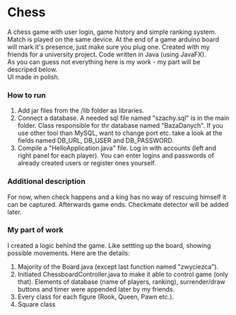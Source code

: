 # Chess
A chess game with user login, game history and simple ranking system. Match is played on the same device. At the end of a game arduino board will mark it's presence, just make sure you plug one. Created with my friends for a university project. Code written in Java (using JavaFX).  
As you can guess not everything here is my work - my part will be descriped below.  
UI made in polish.

### How to run
1. Add jar files from the /lib folder as libraries.
2. Connect a database. A needed sql file named "szachy.sql" is in the main folder. Class responsible for thr database named "BazaDanych". If you use other tool than MySQL, want to change port etc. take a look at the fields named DB_URL, DB_USER and DB_PASSWORD.
3. Compile a "HelloApplication.java" file. Log in with accounts (left and right panel for each player). You can enter logins and passwords of already created users or register ones yourself. 

### Additional description
For now, when check happens and a king has no way of rescuing himself it can be captured. Afterwards game ends. Checkmate detector will be added later.

### My part of work
I created a logic behind the game. Like settting up the board, showing possible movements. Here are the details:  
1. Majority of the Board.java (except last function named "zwyciezca").
2. Initiated ChessboardController.java to make it able to control game (only that). Elements of database (name of players, ranking), surrender/draw buttons and timer were appended later by my friends.
3. Every class for each figure (Rook, Queen, Pawn etc.).
4. Square class
